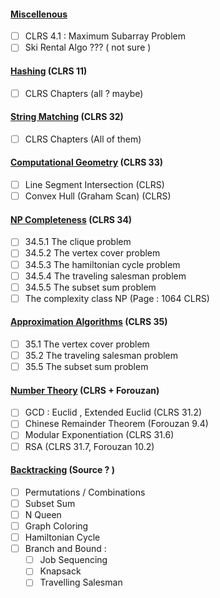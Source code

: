 #### <u>Miscellenous</u>
- [ ] CLRS 4.1 : Maximum Subarray Problem
- [ ] Ski Rental Algo ??? ( not sure )
#### <u>Hashing</u> (CLRS 11)
- [ ]  CLRS Chapters (all ? maybe)
#### <u>String Matching</u> (CLRS 32)
- [ ]  CLRS Chapters (All of them)
#### <u>Computational Geometry</u> (CLRS 33) 
- [ ]  Line Segment Intersection (CLRS)
- [ ] Convex Hull (Graham Scan) (CLRS)
#### <u>NP Completeness</u> (CLRS 34)
- [ ] 34.5.1 The clique problem
- [ ] 34.5.2 The vertex cover problem
- [ ] 34.5.3 The hamiltonian cycle problem
- [ ] 34.5.4 The traveling salesman problem
- [ ] 34.5.5 The subset sum problem
- [ ] The complexity class NP (Page : 1064 CLRS)
#### <u>Approximation Algorithms</u> (CLRS 35)
- [ ] 35.1 The vertex cover problem
- [ ] 35.2 The traveling salesman problem
- [ ] 35.5 The subset sum problem

#### <u>Number Theory</u> (CLRS + Forouzan)
- [ ] GCD : Euclid , Extended Euclid (CLRS 31.2)
- [ ] Chinese Remainder Theorem (Forouzan 9.4)
- [ ] Modular Exponentiation (CLRS 31.6)
- [ ] RSA (CLRS 31.7, Forouzan 10.2)

#### <u>Backtracking</u> (Source ? )
- [ ] Permutations / Combinations
- [ ] Subset Sum
- [ ] N Queen
- [ ] Graph Coloring
- [ ] Hamiltonian Cycle
- [ ] Branch and Bound : 
	- [ ] Job Sequencing
	- [ ] Knapsack
	- [ ] Travelling Salesman